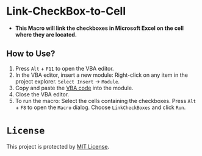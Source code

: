 # Link-CheckBox-to-Cell
- **This Macro will link the checkboxes in Microsoft Excel on the cell where they are located.**

## How to Use?
   1. Press `Alt` + `F11` to open the VBA editor.
   2. In the VBA editor, insert a new module:
     Right-click on any item in the project explorer.
     `Select Insert` -> `Module`.
   3. Copy and paste the [VBA code](LinkCBox.vba) into the module.
   4. Close the VBA editor.
   5. To run the macro:
        Select the cells containing the checkboxes.
        Press `Alt` + `F8` to open the `Macro` dialog.
        Choose `LinkCheckBoxes` and click `Run`.

# `License`
This project is protected by [MIT License](LICENSE).
